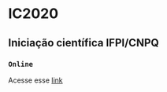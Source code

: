 # IC2020
## Iniciação científica IFPI/CNPQ
### `Online`
Acesse esse [link](https://julioreisdev.github.io/watson-assistent/)
